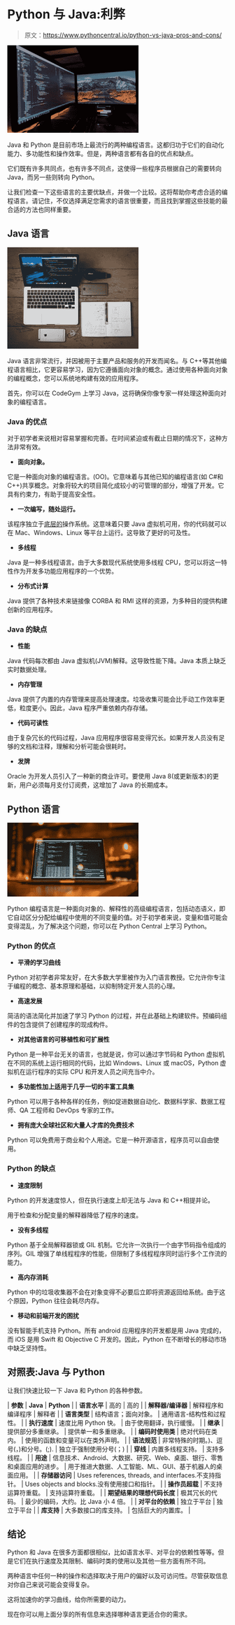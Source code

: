 # Python 与 Java:利弊

> 原文：<https://www.pythoncentral.io/python-vs-java-pros-and-cons/>

![Programming languages ](img/4aabc409ebc8b1652b570c9da89de21d.png)

Java 和 Python 是目前市场上最流行的两种编程语言。这都归功于它们的自动化能力、多功能性和操作效率。但是，两种语言都有各自的优点和缺点。

它们既有许多共同点，也有许多不同点，这使得一些程序员根据自己的需要转向 Java，而另一些则转向 Python。

让我们检查一下这些语言的主要优缺点，并做一个比较。这将帮助你考虑合适的编程语言。请记住，不仅选择满足您需求的语言很重要，而且找到掌握这些技能的最合适的方法也同样重要。

## Java 语言

![Coding in Java](img/94cb90c82c36dd8da679836df5041d56.png)

Java 语言非常流行，并因被用于主要产品和服务的开发而闻名。与 C++等其他编程语言相比，它更容易学习，因为它遵循面向对象的概念。通过使用各种面向对象的编程概念，您可以系统地构建有效的应用程序。

首先，你可以在 CodeGym 上学习 Java，这将确保你像专家一样处理这种面向对象的编程语言。

### **Java 的优点**

对于初学者来说相对容易掌握和完善。在时间紧迫或有截止日期的情况下，这种方法非常有效。

*   **面向对象。**

它是一种面向对象的编程语言。(OO)。它意味着与其他已知的编程语言(如 C#和 C++)共享概念。对象将较大的项目简化成较小的可管理的部分，增强了开发。它具有约束力，有助于提高安全性。

*   **一次编写，随处运行。**

该程序独立于[底层的](https://www.pythoncentral.io/writing-models-for-your-first-python-django-application/)操作系统。这意味着只要 Java 虚拟机可用，你的代码就可以在 Mac、Windows、Linux 等平台上运行。这导致了更好的可及性。

*   **多线程**

Java 是一种多线程语言。由于大多数现代系统使用多线程 CPU，您可以将这一特性作为开发多功能应用程序的一个优势。

*   **分布式计算**

Java 提供了各种技术来链接像 CORBA 和 RMI 这样的资源，为多种目的提供构建创新的应用程序。

### Java 的缺点

*   **性能**

Java 代码每次都由 Java 虚拟机(JVM)解释。这导致性能下降。Java 本质上缺乏实时数据处理。

*   **内存管理**

Java 提供了内置的内存管理来提高处理速度。垃圾收集可能会比手动工作效率更低，粒度更小。因此，Java 程序严重依赖内存存储。

*   **代码可读性**

由于复杂冗长的代码过程，Java 应用程序很容易变得冗长。如果开发人员没有足够的文档和注释，理解和分析可能会很耗时。

*   **发牌**

Oracle 为开发人员引入了一种新的商业许可。要使用 Java 8(或更新版本)的更新，用户必须每月支付订阅费，这增加了 Java 的长期成本。

## Python 语言

[![Python program](img/31ca346086bc7f25d512c6223dc10770.png)](https://www.pythoncentral.io/wp-content/uploads/2022/01/james-harrison-UVMPVIRCF5w-unsplash-scaled.jpg)

Python 编程语言是一种面向对象的、解释性的高级编程语言，包括动态语义，即它自动区分分配给编程中使用的不同变量的值。对于初学者来说，变量和值可能会变得混乱，为了解决这个问题，你可以在 Python Central 上学习 Python。

### **Python 的优点**

*   **平滑的学习曲线**

Python 对初学者非常友好，在大多数大学里被作为入门语言教授。它允许你专注于编程的概念、基本原理和基础，以抑制特定开发人员的心理。

*   **高速发展**

简洁的语法简化并加速了学习 Python 的过程，并在此基础上构建软件。预编码组件的包含提供了创建程序的现成构件。

*   **对其他语言的可移植性和可扩展性**

Python 是一种平台无关的语言，也就是说，你可以通过字节码和 Python 虚拟机在不同的系统上运行相同的代码，比如 Windows、Linux 或 macOS，Python 虚拟机在运行程序的实际 CPU 和开发人员之间充当中介。

*   **多功能性加上适用于几乎一切的丰富工具集**

Python 可以用于各种各样的任务，例如促进数据自动化、数据科学家、数据工程师、QA 工程师和 DevOps 专家的工作。

*   **拥有庞大全球社区和大量人才库的免费技术**

Python 可以免费用于商业和个人用途。它是一种开源语言，程序员可以自由使用。

### **Python 的缺点**

*   **速度限制**

Python 的开发速度惊人，但在执行速度上却无法与 Java 和 C++相提并论。

用于检查和分配变量的解释器降低了程序的速度。

*   **没有多线程**

Python 基于全局解释器锁或 GIL 机制。它允许一次执行一个由字节码指令组成的序列。GIL 增强了单线程程序的性能，但限制了多线程程序同时运行多个工作流的能力。

*   **高内存消耗**

Python 中的垃圾收集器不会在对象变得不必要后立即将资源返回给系统。由于这个原因，Python 往往会耗尽内存。

*   **移动和前端开发的困扰**

没有智能手机支持 Python。所有 android 应用程序的开发都是用 Java 完成的，而 iOS 是用 Swift 和 Objective C 开发的。因此，Python 在不断增长的移动市场中缺乏坚持性。

## 对照表:Java 与 Python

让我们快速比较一下 Java 和 Python 的各种参数。

| **参数** | **Java** | **Python** |
| **语言水平** | 高的 | 高的 |
| **解释器/编译器** | 解释程序和编译程序 | 解释者 |
| **语言类型** | 结构语言；面向对象。 | 通用语言-结构性和过程性。 |
| **执行速度** | 速度比用 Python 快。 | 由于使用翻译，执行缓慢。 |
| **继承** | 提供部分多重继承。 | 提供单一和多重继承。 |
| **编码时使用类** | 绝对代码在类内。 | 使用的函数和变量可以在类外声明。 |
| **语法规范** | 非常特殊的时期。)、逗号(，)和分号。(;). | 独立于强制使用分号(；) |
| **穿线** | 内置多线程支持。 | 支持多线程。 |
| **用途** | 信息技术、Android、大数据、研究、Web、桌面、银行、零售和桌面应用的进步。 | 用于推进大数据、人工智能、ML、GUI、基于机器人的桌面应用。 |
| **存储器访问** | Uses references, threads, and interfaces.不支持指针。 | Uses objects and blocks.没有使用接口和指针。 |
| **操作员超载** | 不支持运算符重载。 | 支持运算符重载。 |
| **期望结果的理想代码长度** | 极其冗长的代码。 | 最少的编码，大约。比 Java 小 4 倍。 |
| **对平台的依赖** | 独立于平台 | 独立于平台 |
| **库支持** | 大多数接口的库支持。 | 包括巨大的内置库。 |

## 结论

Python 和 Java 在很多方面都很相似，比如语言水平、对平台的依赖性等等。但是它们在执行速度及其限制、编码时类的使用以及其他一些方面有所不同。

两种语言中任何一种的操作和选择取决于用户的偏好以及可访问性。尽管获取信息对你自己来说可能会变得复杂。

这将加速你的学习曲线，给你所需要的动力。

现在你可以用上面分享的所有信息来选择哪种语言更适合你的需求。